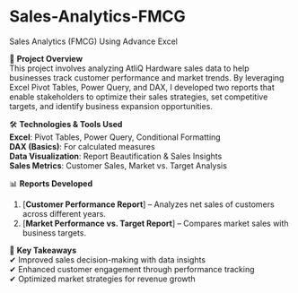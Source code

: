 # Sales-Analytics-FMCG
Sales Analytics (FMCG) Using Advance Excel

📌 **Project Overview**  
This project involves analyzing AtliQ Hardware sales data to help businesses track customer performance and market trends. By leveraging Excel Pivot Tables, Power Query, and DAX, I developed two reports that enable stakeholders to optimize their sales strategies, set competitive targets, and identify business expansion opportunities.

🛠️ **Technologies & Tools Used**  
**Excel**: Pivot Tables, Power Query, Conditional Formatting  
**DAX (Basics)**: For calculated measures  
**Data Visualization**: Report Beautification & Sales Insights  
**Sales Metrics**: Customer Sales, Market vs. Target Analysis  

📊 **Reports Developed**  
1. [**Customer Performance Report**] – Analyzes net sales of customers across different years.  
2. [**Market Performance vs. Target Report**] – Compares market sales with business targets.  

🚀 **Key Takeaways**  
✔ Improved sales decision-making with data insights  
✔ Enhanced customer engagement through performance tracking  
✔ Optimized market strategies for revenue growth  
